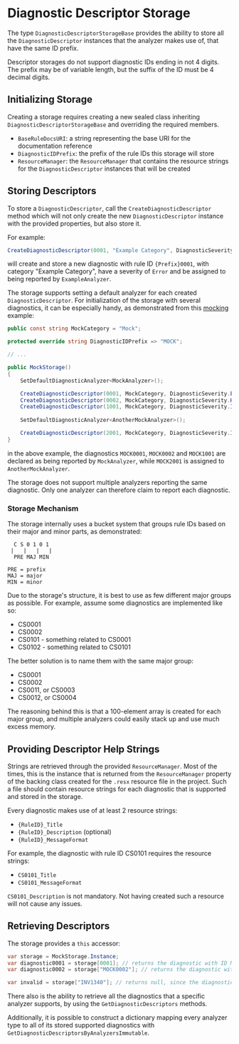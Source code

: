 # Diagnostic Descriptor Storage

The type `DiagnosticDescriptorStorageBase` provides the ability to store all the `DiagnosticDescriptor` instances that the analyzer makes use of, that have the same ID prefix.

Descriptor storages do not support diagnostic IDs ending in not 4 digits. The prefix may be of variable length, but the suffix of the ID must be 4 decimal digits.

## Initializing Storage

Creating a storage requires creating a new sealed class inheriting `DiagnosticDescriptorStorageBase` and overriding the required members.

- `BaseRuleDocsURI`: a string representing the base URI for the documentation reference
- `DiagnosticIDPrefix`: the prefix of the rule IDs this storage will store
- `ResourceManager`: the `ResourceManager` that contains the resource strings for the `DiagnosticDescriptor` instances that will be created

## Storing Descriptors

To store a `DiagnosticDescriptor`, call the `CreateDiagnosticDescriptor` method which will not only create the new `DiagnosticDescriptor` instance with the provided properties, but also store it. 

For example:
```csharp
CreateDiagnosticDescriptor(0001, "Example Category", DiagnosticSeverity.Error, typeof(ExampleAnalyzer));
```

will create and store a new diagnostic with rule ID `{Prefix}0001`, with category "Example Category", have a severity of `Error` and be assigned to being reported by `ExampleAnalyzer`.

The storage supports setting a default analyzer for each created `DiagnosticDescriptor`. For initialization of the storage with several diagnostics, it can be especially handy, as demonstrated from this [mocking](../../RoseLynn.Analyzers.Test/MockedResources/MockStorage.cs) example:
```csharp
public const string MockCategory = "Mock";

protected override string DiagnosticIDPrefix => "MOCK";

// ...

public MockStorage()
{
    SetDefaultDiagnosticAnalyzer<MockAnalyzer>();

    CreateDiagnosticDescriptor(0001, MockCategory, DiagnosticSeverity.Error);
    CreateDiagnosticDescriptor(0002, MockCategory, DiagnosticSeverity.Hidden);
    CreateDiagnosticDescriptor(1001, MockCategory, DiagnosticSeverity.Info);
    
    SetDefaultDiagnosticAnalyzer<AnotherMockAnalyzer>();

    CreateDiagnosticDescriptor(2001, MockCategory, DiagnosticSeverity.Info);
}
```

in the above example, the diagnostics `MOCK0001`, `MOCK0002` and `MOCK1001` are declared as being reported by `MockAnalyzer`, while `MOCK2001` is assigned to `AnotherMockAnalyzer`.

The storage does not support multiple analyzers reporting the same diagnostic. Only one analyzer can therefore claim to report each diagnostic.

### Storage Mechanism

The storage internally uses a bucket system that groups rule IDs based on their major and minor parts, as demonstrated:
```
  C S 0 1 0 1
 |   |   |   |
  PRE MAJ MIN

PRE = prefix
MAJ = major
MIN = minor
```
Due to the storage's structure, it is best to use as few different major groups as possible. For example, assume some diagnostics are implemented like so:
- CS0001
- CS0002
- CS0101 - something related to CS0001
- CS0102 - something related to CS0101

The better solution is to name them with the same major group:
- CS0001
- CS0002
- CS0011, or CS0003
- CS0012, or CS0004

The reasoning behind this is that a 100-element array is created for each major  group, and multiple analyzers could easily stack up and use much excess memory.

## Providing Descriptor Help Strings

Strings are retrieved through the provided `ResourceManager`. Most of the times, this is the instance that is returned from the `ResourceManager` property of the backing class created for the `.resx` resource file in the project. Such a file should contain resource strings for each diagnostic that is supported and stored in the storage.

Every diagnostic makes use of at least 2 resource strings:
- `{RuleID}_Title`
- `{RuleID}_Description` (optional)
- `{RuleID}_MessageFormat`

For example, the diagnostic with rule ID CS0101 requires the resource strings:
- `CS0101_Title`
- `CS0101_MessageFormat`

`CS0101_Description` is not mandatory. Not having created such a resource will not cause any issues.

## Retrieving Descriptors

The storage provides a `this` accessor:
```csharp
var storage = MockStorage.Instance;
var diagnostic0001 = storage[0001]; // returns the diagnostic with ID MOCK0001
var diagnostic0002 = storage["MOCK0002"]; // returns the diagnostic with ID MOCK0002

var invalid = storage["INV1340"]; // returns null, since the diagnostic ID has a different prefix than the one it supports
```

There also is the ability to retrieve all the diagnostics that a specific analyzer supports, by using the `GetDiagnosticDescriptors` methods.

Additionally, it is possible to construct a dictionary mapping every analyzer type to all of its stored supported diagnostics with `GetDiagnosticDescriptorsByAnalyzersImmutable`.
